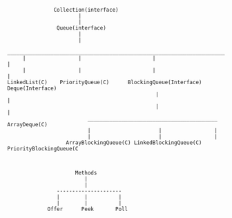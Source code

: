 

                   Collection(interface)
                           |
                           |
                    Queue(interface)
                           |
                           |
         _________________________________________________________________________
         |                 |                       |                             |
         |                 |                       |                             |
    LinkedList(C)    PriorityQueue(C)      BlockingQueue(Interface)          Deque(Interface)
                                                    |                            |
                                                    |                            |
                              __________________________________________     ArrayDeque(C)
                              |                      |                 |
                              |                      |                 |
                       ArrayBlockingQueue(C) LinkedBlockingQueue(C)   PriorityBlockingQueue(C



                          Methods
                             |
                             |
                    ---------------------
                    |        |          |
                    |        |          | 
                 Offer      Peek       Poll
